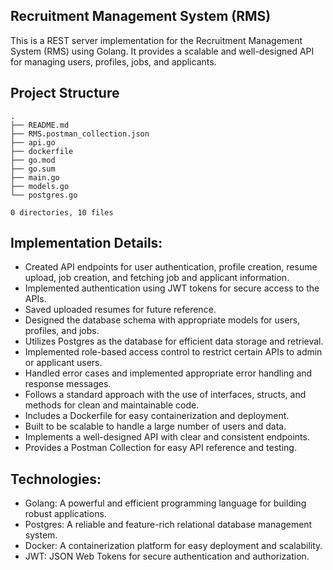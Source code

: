 ## Recruitment Management System (RMS)
This is a REST server implementation for the Recruitment Management System (RMS) using Golang. It provides a scalable and well-designed API for managing users, profiles, jobs, and applicants.


## Project Structure
```
.
├── README.md
├── RMS.postman_collection.json
├── api.go
├── dockerfile
├── go.mod
├── go.sum
├── main.go
├── models.go
└── postgres.go

0 directories, 10 files
```

## Implementation Details:
- Created API endpoints for user authentication, profile creation, resume upload, job creation, and fetching job and applicant information.
- Implemented authentication using JWT tokens for secure access to the APIs.
- Saved uploaded resumes for future reference.
- Designed the database schema with appropriate models for users, profiles, and jobs.
- Utilizes Postgres as the database for efficient data storage and retrieval.
- Implemented role-based access control to restrict certain APIs to admin or applicant users.
- Handled error cases and implemented appropriate error handling and response messages.
- Follows a standard approach with the use of interfaces, structs, and methods for clean and maintainable code.
- Includes a Dockerfile for easy containerization and deployment.
- Built to be scalable to handle a large number of users and data.
- Implements a well-designed API with clear and consistent endpoints.
- Provides a Postman Collection for easy API reference and testing.

## Technologies:
- Golang: A powerful and efficient programming language for building robust applications.
- Postgres: A reliable and feature-rich relational database management system.
- Docker: A containerization platform for easy deployment and scalability.
- JWT: JSON Web Tokens for secure authentication and authorization.
